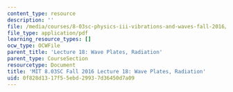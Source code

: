 ```yaml
---
content_type: resource
description: ''
file: /media/courses/8-03sc-physics-iii-vibrations-and-waves-fall-2016/0f828d1317f55ebd29937d36450d7a09_MIT8_03SCF16_hw_Lec18.pdf
file_type: application/pdf
learning_resource_types: []
ocw_type: OCWFile
parent_title: 'Lecture 18: Wave Plates, Radiation'
parent_type: CourseSection
resourcetype: Document
title: 'MIT 8.03SC Fall 2016 Lecture 18: Wave Plates, Radiation'
uid: 0f828d13-17f5-5ebd-2993-7d36450d7a09
---
```

